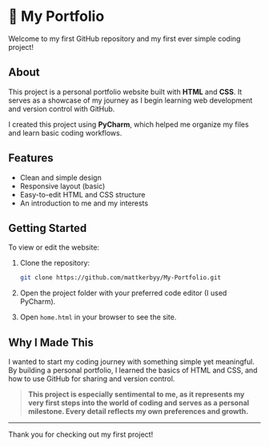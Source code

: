 # 📝 My Portfolio 

Welcome to my first GitHub repository and my first ever simple coding project!

## About

This project is a personal portfolio website built with **HTML** and **CSS**. It serves as a showcase of my journey as I begin learning web development and version control with GitHub. 

I created this project using **PyCharm**, which helped me organize my files and learn basic coding workflows.

## Features

- Clean and simple design
- Responsive layout (basic)
- Easy-to-edit HTML and CSS structure
- An introduction to me and my interests

## Getting Started

To view or edit the website:

1. Clone the repository:

    ```bash
    git clone https://github.com/mattkerbyy/My-Portfolio.git
    ```

2. Open the project folder with your preferred code editor (I used PyCharm).
3. Open `home.html` in your browser to see the site.

## Why I Made This

I wanted to start my coding journey with something simple yet meaningful. By building a personal portfolio, I learned the basics of HTML and CSS, and how to use GitHub for sharing and version control.

> **This project is especially sentimental to me, as it represents my very first steps into the world of coding and serves as a personal milestone. Every detail reflects my own preferences and growth.**

---

Thank you for checking out my first project!
